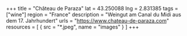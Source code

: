 +++
title = "Château de Paraza"
lat = 43.250088
lng = 2.831385
tags = ["wine"]
region = "France"
description = "Weingut am Canal du Midi aus dem 17. Jahrhundert"
urls = "https://www.chateau-de-paraza.com"
resources = [
    { src = "*.jpeg", name = "images" }
]
+++